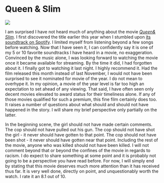 # Queen & Slim

[![](https://substackcdn.com/image/fetch/w_1456,c_limit,f_auto,q_auto:good,fl_progressive:steep/https%3A%2F%2Fsubstack-post-media.s3.amazonaws.com%2Fpublic%2Fimages%2Fc1eca434-2a2e-43ba-80c0-1ae321d5c9c2_1024x683.jpeg)](https://substackcdn.com/image/fetch/f_auto,q_auto:good,fl_progressive:steep/https%3A%2F%2Fsubstack-post-media.s3.amazonaws.com%2Fpublic%2Fimages%2Fc1eca434-2a2e-43ba-80c0-1ae321d5c9c2_1024x683.jpeg)

I am surprised I have not heard much of anything about the movie _[Queen& Slim](https://www.amazon.com/Queen-Slim-Daniel-Kaluuya/dp/B081TJM43H)_. I first discovered the title earlier this year when I stumbled upon [its soundtrack on Spotify](https://open.spotify.com/playlist/37i9dQZF1DXaia9KkgeyFc?si=pEyMZe8HSmWrThSyUPiKdw). I limited myself from listening beyond a few songs before watching. Now that I have seen it, I can confidently say it is one of my 5 or 10 favorite soundtracks I have heard in a movie, no exaggeration. Convinced by the music alone, I was looking forward to watching the movie once it became available for streaming. By the time it did, I had forgotten about it. I finally got to watching it last night. I highly recommend it. Had the film released this month instead of last November, I would not have been surprised to see it nominated for movie of the year. I do not mean to overhype it. In my opinion, a movie of the year level is far too high an expectation to set ahead of any viewing. That said, I have often seen only decent movies elevated to award status for their timeliness alone. If any of those movies qualified for such a premium, this fine film certainly does too. It raises a number of questions about what should and should not have happened in the story. I will share my brief perspective only partially on the latter.

In the beginning scene, the girl should not have made certain comments. The cop should not have pulled out his gun. The cop should not have shot the girl - it never should have gotten to that point. The cop should not have been shot - it never should have gotten near that point. Including the rest of the movie, anyone who was killed should not have been killed. I will not comment beyond that or beyond the confines of the movie in regards to racism. I do expect to share something at some point and it is probably not going to be a perspective you have read before. For now, I will simply end by stating that this movie deserves much more attention than it has received thus far. It is very well done, directly on point, and unquestionably worth the watch. I rate it an 8.1 out of 10.
